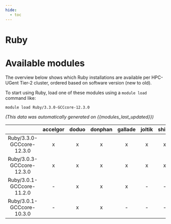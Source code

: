 ```yaml
---
hide:
  - toc
---
```


Ruby
====

# Available modules


The overview below shows which Ruby installations are available per HPC-UGent Tier-2 cluster, ordered based on software version (new to old).

To start using Ruby, load one of these modules using a `module load` command like:

```shell
module load Ruby/3.3.0-GCCcore-12.3.0
```

*(This data was automatically generated on {{modules_last_updated}})*  

| |accelgor|doduo|donphan|gallade|joltik|shinx|skitty|
| :---: | :---: | :---: | :---: | :---: | :---: | :---: | :---: |
|Ruby/3.3.0-GCCcore-12.3.0|x|x|x|x|x|x|x|
|Ruby/3.0.3-GCCcore-12.3.0|x|x|x|x|x|x|x|
|Ruby/3.0.1-GCCcore-11.2.0|-|x|x|x|-|-|-|
|Ruby/3.0.1-GCCcore-10.3.0|-|x|x|-|-|-|-|
